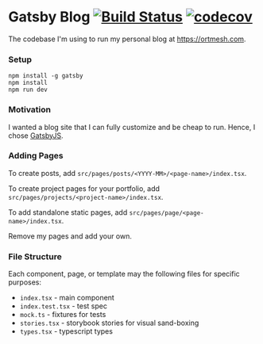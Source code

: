 # Gatsby Blog [![Build Status](https://travis-ci.org/rajjeet/gatsby-blog.svg?branch=master)](https://travis-ci.org/rajjeet/gatsby-blog) [![codecov](https://codecov.io/gh/rajjeet/gatsby-blog/branch/master/graph/badge.svg)](https://codecov.io/gh/rajjeet/gatsby-blog)
The codebase I'm using to run my personal blog at https://ortmesh.com. 

### Setup
```
npm install -g gatsby
npm install
npm run dev
```
### Motivation
I wanted a blog site that I can fully customize and be cheap to run.
Hence, I chose [GatsbyJS](https://gatsbyjs.org).

### Adding Pages
To create posts, add `src/pages/posts/<YYYY-MM>/<page-name>/index.tsx`.

To create project pages for your portfolio, add `src/pages/projects/<project-name>/index.tsx`.

To add standalone static pages, add `src/pages/page/<page-name>/index.tsx`.

Remove my pages and add your own. 

### File Structure
Each component, page, or template may the following files for specific purposes:
* `index.tsx` - main component
* `index.test.tsx` - test spec
* `mock.ts` - fixtures for tests
* `stories.tsx` - storybook stories for visual sand-boxing
* `types.tsx` - typescript types
